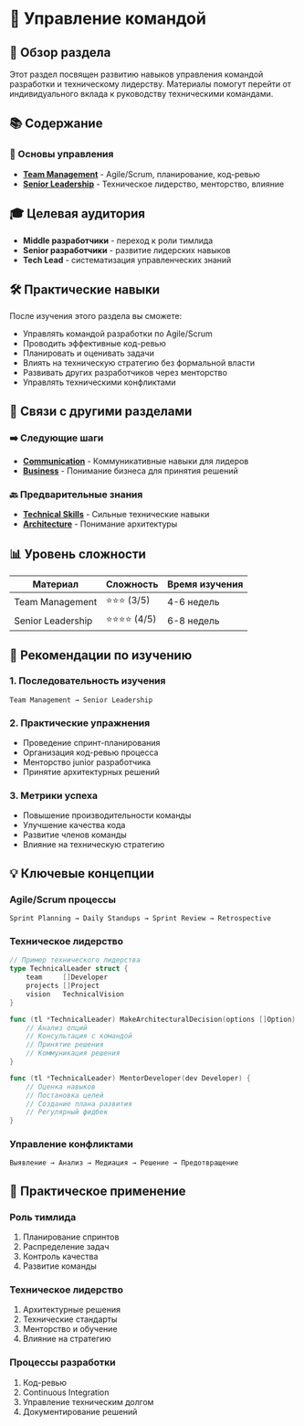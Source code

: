 # 👥 Управление командой

## 🎯 Обзор раздела

Этот раздел посвящен развитию навыков управления командой разработки и техническому лидерству. Материалы помогут перейти от индивидуального вклада к руководству техническими командами.

## 📚 Содержание

### 🔧 Основы управления
- **[Team Management](team-management.md)** - Agile/Scrum, планирование, код-ревью
- **[Senior Leadership](senior-leadership/README.md)** - Техническое лидерство, менторство, влияние

## 🎓 Целевая аудитория

- **Middle разработчики** - переход к роли тимлида
- **Senior разработчики** - развитие лидерских навыков
- **Tech Lead** - систематизация управленческих знаний

## 🛠️ Практические навыки

После изучения этого раздела вы сможете:
- Управлять командой разработки по Agile/Scrum
- Проводить эффективные код-ревью
- Планировать и оценивать задачи
- Влиять на техническую стратегию без формальной власти
- Развивать других разработчиков через менторство
- Управлять техническими конфликтами

## 🔗 Связи с другими разделами

### ➡️ Следующие шаги
- **[Communication](../communication/README.md)** - Коммуникативные навыки для лидеров
- **[Business](../business/README.md)** - Понимание бизнеса для принятия решений

### 🔙 Предварительные знания
- **[Technical Skills](../../technical-skills/README.md)** - Сильные технические навыки
- **[Architecture](../../architecture/README.md)** - Понимание архитектуры

## 📊 Уровень сложности

| Материал | Сложность | Время изучения |
|----------|-----------|----------------|
| Team Management | ⭐⭐⭐ (3/5) | 4-6 недель |
| Senior Leadership | ⭐⭐⭐⭐ (4/5) | 6-8 недель |

## 🎯 Рекомендации по изучению

### 1. Последовательность изучения
```
Team Management → Senior Leadership
```

### 2. Практические упражнения
- Проведение спринт-планирования
- Организация код-ревью процесса
- Менторство junior разработчика
- Принятие архитектурных решений

### 3. Метрики успеха
- Повышение производительности команды
- Улучшение качества кода
- Развитие членов команды
- Влияние на техническую стратегию

## 💡 Ключевые концепции

### Agile/Scrum процессы
```
Sprint Planning → Daily Standups → Sprint Review → Retrospective
```

### Техническое лидерство
```go
// Пример технического лидерства
type TechnicalLeader struct {
    team     []Developer
    projects []Project
    vision   TechnicalVision
}

func (tl *TechnicalLeader) MakeArchitecturalDecision(options []Option) Decision {
    // Анализ опций
    // Консультация с командой
    // Принятие решения
    // Коммуникация решения
}

func (tl *TechnicalLeader) MentorDeveloper(dev Developer) {
    // Оценка навыков
    // Постановка целей
    // Создание плана развития
    // Регулярный фидбек
}
```

### Управление конфликтами
```
Выявление → Анализ → Медиация → Решение → Предотвращение
```

## 🔄 Практическое применение

### Роль тимлида
1. Планирование спринтов
2. Распределение задач
3. Контроль качества
4. Развитие команды

### Техническое лидерство
1. Архитектурные решения
2. Технические стандарты
3. Менторство и обучение
4. Влияние на стратегию

### Процессы разработки
1. Код-ревью
2. Continuous Integration
3. Управление техническим долгом
4. Документирование решений 